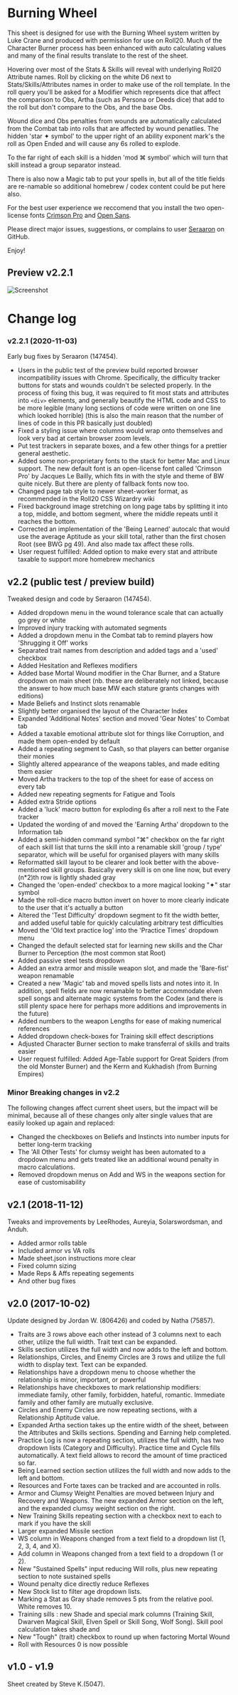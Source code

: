 # Burning Wheel

This sheet is designed for use with the Burning Wheel system written by Luke Crane and produced with permission for use on Roll20. Much of the Character Burner process has been enhanced with auto calculating values and many of the final results translate to the rest of the sheet.

Hovering over most of the Stats & Skills will reveal with underlying Roll20 Attribute names. Roll by clicking on the white D6 next to Stats/Skills/Attributes names in order to make use of the roll template. In the roll query you'll be asked for a Modifier which represents dice that affect the comparison to Obs, Artha (such as Persona or Deeds dice) that add to the roll but don't compare to the Obs, and the base Obs.

Wound dice and Obs penalties from wounds are automatically calculated from the Combat tab into rolls that are affected by wound penatlies. The hidden 'star ✦ symbol' to the upper right of an ability exponent mark's the roll as Open Ended and will cause any 6s rolled to explode. 

To the far right of each skill is a hidden 'mod ⌘ symbol' which will turn that skill instead a group separator instead. 

There is also now a Magic tab to put your spells in, but all of the title fields are re-namable so additional homebrew / codex content could be put here also. 

For the best user experience we reccomend that you install the two open-license fonts [Crimson Pro](https://fonts.google.com/specimen/Crimson+Pro) and [Open Sans](https://fonts.google.com/specimen/Open+Sans).

Please direct major issues, suggestions, or complains to user [Seraaron](https://github.com/Seraaron/roll20-character-sheets/issues) on GitHub.

Enjoy!

## Preview v2.2.1
![Screenshot](https://raw.githubusercontent.com/Seraaron/roll20-character-sheets/master/Burning%20Wheel/Burning%20Wheel.png)

# Change log

### v2.2.1 (2020-11-03)
Early bug fixes by Seraaron (147454).

* Users in the public test of the preview build reported browser incompatibility issues with Chrome. Specifically, the difficulty tracker buttons for stats and wounds couldn't be selected properly. In the process of fixing this bug, it was required to fit most stats and attributes into `<div>` elements, and generally beautify the HTML code and CSS to be more legible (many long sections of code were written on one line which looked horrible) (this is also the main reason that the number of lines of code in this PR basically just doubled)
* Fixed a styling issue where columns would wrap onto themselves and look very bad at certain browser zoom levels.
* Put test trackers in separate boxes, and a few other things for a prettier general aesthetic.
* Added some non-proprietary fonts to the stack for better Mac and Linux support. The new default font is an open-license font called 'Crimson Pro' by Jacques Le Bailly, which fits in with the style and theme of BW quite nicely. But there are plenty of fallback fonts now too.
* Changed page tab style to newer sheet-worker format, as recommended in the Roll20 CSS Wizardry wiki
* Fixed background image stretching on long page tabs by splitting it into a top, middle, and bottom segment, where the middle repeats until it reaches the bottom.
* Corrected an implementation of the 'Being Learned' autocalc that would use the average Aptitude as your skill total, rather than the first chosen Root (see BWG pg 49). And also made tax affect these rolls.
* User request fulfilled: Added option to make every stat and attribute taxable to support more homebrew mechanics

## v2.2 (public test / preview build)
Tweaked design and code by Seraaron (147454).

* Added dropdown menu in the wound tolerance scale that can actually go grey or white
* Improved injury tracking with automated segments
* Added a dropdown menu in the Combat tab to remind players how 'Shrugging it Off' works
* Separated trait names from description and added tags and a 'used' checkbox
* Added Hesitation and Reflexes modifiers
* Added base Mortal Wound modifier in the Char Burner, and a Stature dropdown on main sheet (nb. these are deliberately not linked, because the answer to how much base MW each stature grants changes with editions)
* Made Beliefs and Instinct slots renamable
* Slightly better organised the layout of the Character Index
* Expanded 'Additional Notes' section and moved 'Gear Notes' to Combat tab
* Added a taxable emotional attribute slot for things like Corruption, and made them open-ended by default
* Added a repeating segment to Cash, so that players can better organise their monies
* Slightly altered appearance of the weapons tables, and made editing them easier
* Moved Artha trackers to the top of the sheet for ease of access on every tab
* Added new repeating segments for Fatigue and Tools
* Added extra Stride options
* Added a 'luck' macro button for exploding 6s after a roll next to the Fate tracker
* Updated the wording of and moved the 'Earning Artha' dropdown to the Information tab
* Added a semi-hidden command symbol "⌘" checkbox on the far right of each skill list that turns the skill into a renamable skill 'group / type' separator, which will be useful for organised players with many skills
* Reformatted skill layout to be clearer and look better with the above-mentioned skill groups. Basically every skill is on one line now, but every (n*2)th row is lightly shaded gray
* Changed the 'open-ended' checkbox to a more magical looking "✦" star symbol
* Made the roll-dice macro button invert on hover to more clearly indicate to the user that it's actually a button
* Altered the 'Test Difficulty' dropdown segment to fit the width better, and added useful table for quickly calculating arbitrary test difficulties
* Moved the 'Old text practice log' into the 'Practice Times' dropdown menu
* Changed the default selected stat for learning new skills and the Char Burner to Perception (the most common stat Root)
* Added passive steel tests dropdown
* Added an extra armor and missile weapon slot, and made the 'Bare-fist' weapon renamable
* Created a new 'Magic' tab and moved spells lists and notes into it. In addition, spell fields are now renamable to better accommodate elven spell songs and alternate magic systems from the Codex (and there is still plenty space here for perhaps more additions and improvements in the future)
* Added numbers to the weapon Lengths for ease of making numerical references
* Added dropdown check-boxes for Training skill effect descriptions
* Adjusted Character Burner section to make transferral of skills and traits easier
* User request fulfilled: Added Age-Table support for Great Spiders (from the old Monster Burner) and the Kerrn and Kukhadish (from Burning Empires)

### Minor Breaking changes in v2.2
The following changes affect current sheet users, but the impact will be minimal, because all of these changes only alter single values that are easily looked up again and replaced:

* Changed the checkboxes on Beliefs and Instincts into number inputs for better long-term tracking
* The 'All Other Tests' for clumsy weight has been automated to a dropdown menu and gets treated like an additional wound penalty in macro calculations.
* Removed dropdown menus on Add and WS in the weapons section for ease of customisability

## v2.1 (2018-11-12)

Tweaks and improvements by LeeRhodes, Aureyia, Solarswordsman, and Anduh.

* Added armor rolls table
* Included armor vs VA rolls
* Made sheet.json instructions more clear
* Fixed column sizing
* Made Reps & Affs repeating segements
* And other bug fixes

## v2.0 (2017-10-02)

Update designed by Jordan W. (806426) and coded by Natha (75857).

* Traits are 3 rows above each other instead of 3 columns next to each other,  utilize the full width. Trait text can be expanded.
* Skills section utilizes the full width and now adds to the left and bottom.
* Relationships, Circles, and Enemy Circles are 3 rows and utilize the full width to display text. Text can be expanded.
* Relationships have a dropdown menu to choose whether the relationship is minor, important, or powerful
* Relationships have checkboxes to mark relationship modifiers: immediate family, other family, forbidden, hateful, romantic. Immediate family and other family are mutually exclusive.
* Circles and Enemy Circles are now repeating sections, with a Relationship Aptitude value.
* Expanded Artha section takes up the entire width of the sheet, between the Attributes and Skills sections. Spending and Earning help completed.
* Practice Log is now a repeating section, utilizes the full width, has two dropdown lists (Category and Difficulty). Practice time and Cycle fills automatically. A text field allows to record the amount of time practiced so far.
* Being Learned section section utilizes the full width and now adds to the left and bottom.
* Resources and Forte taxes can be tracked and are accounted in rolls.
* Armor and Clumsy Weight Penalties are moved between Injury and Recovery and Weapons. The new expanded Armor section on the left, and the expanded clumsy weight section on the right.
* New Training Skills repeating section with a checkbox next to each to mark if you have the skill
* Larger expanded Missile section
* WS column in Weapons changed from a text field to a dropdown list (1, 2, 3, 4, and X).
* Add column in Weapons changed from a text field to a dropdown (1 or 2).
* New "Sustained Spells" input reducing Will rolls, plus new repeating section to note sustained spells
* Wound penalty dice directly reduce Reflexes
* New Stock list to filter age dropdown lists.
* Marking a Stat as Gray shade removes 5 pts from the relative pool. White removes 10.
* Training sills : new Shade and special mark columns (Training Skill, Dwarven Magical Skill, Elven Spell or Skill Song, Wolf Song). Skill pool calculation takes shade and
* New "Tough" (trait) checkbox to round up when factoring Mortal Wound
* Roll with Resources 0 is now possible

## v1.0 - v1.9

Sheet created by Steve K.(5047).
